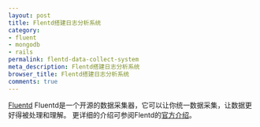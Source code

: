 ```yaml
---
layout: post
title: Flentd搭建日志分析系统
category:
- fluent
- mongodb
- rails
permalink: flentd-data-collect-system
meta_description: Flentd搭建日志分析系统
browser_title: Flentd搭建日志分析系统
comments: true
---
```


[Fluentd](http://fluentd.org/)
Fluentd是一个开源的数据采集器，它可以让你统一数据采集，让数据更好得被处理和理解。
更详细的介绍可参阅Flentd的[官方介绍](http://www.fluentd.org/architecture)。

